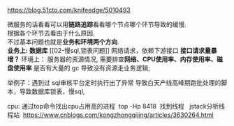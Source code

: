 https://blog.51cto.com/knifeedge/5010493

微服务的话看看可以用**链路追踪**看看哪个节点哪个环节导致的缓慢.  
根据各个环节去看由于什么原因.  
不过基本问题也就是**业务和环境两个方向**.  
**业务上:**
**数据库**  [[02-慢sql,锁表问题]]
网络请求，依赖下游接口
**接口请求量暴增？**
环境上：
服务器的资源情况,  需要排查**网络、CPU使用率、内存使用率、磁盘使用率**
是否有大量的 gc 导致没有资源走业务逻辑;

举例子：遇到过  sql审核平台定时执行出了异常  导致白天产线高峰期跑批处理的脚本，导致数据库锁表，慢sql,

cpu: 通过top命令找出cpu占用高的进程  top -Hp 8418  找到线程   jstack分析线程站  https://www.cnblogs.com/kongzhongqijing/articles/3630264.html
